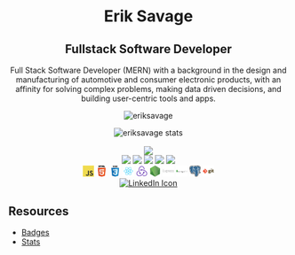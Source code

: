 <div align="center">
  <h1> Erik Savage </h1>
  <h2> Fullstack Software Developer </h2>
  <p>Full Stack Software Developer (MERN) with a background in the design and manufacturing of automotive and consumer electronic products, with an affinity for solving complex problems, making data driven decisions, and building user-centric tools and apps.</p>
</div>

<p align="center"> <img src="https://github-readme-stats.vercel.app/api?username=eriksavage&show_icons=true&theme=monokai" alt="eriksavage" />

<p align="center"> <img src="https://github-readme-stats.vercel.app/api/top-langs/?username=eriksavage&layout=compact&theme=monokai" alt="eriksavage stats" />
  
<div align="center" >
  <a  href="https://github.com/eriksavage">
    <img align="center" src="https://github-readme-streak-stats.herokuapp.com/?user=eriksavage&theme=monokai" />
  </a>
</div> 

<div align="center">
  <img src="https://img.shields.io/badge/Developer-Node-informational?style=flat&logo=node.js&logoColor=68a063&color=68a063">
  <img src="https://img.shields.io/badge/Developer-React-informational?style=flat&logo=react&logoColor=00ffff&color=00ffff">
  <img src="https://img.shields.io/badge/Developer-JavaScript-informational?style=flat&logo=javascript&logoColor=f0db4f&color=f0db4f">
  <img src="https://img.shields.io/badge/Developer-HTML-informational?style=flat&logo=html5&logoColor=ff3333&color=ff3333">
  <img src="https://img.shields.io/badge/Developer-CSS-informational?style=flat&logo=css-wizardry&logoColor=66d3fa&color=66d3fa">
</div>

<div align="center">
<code><img height="20" src="https://raw.githubusercontent.com/github/explore/80688e429a7d4ef2fca1e82350fe8e3517d3494d/topics/javascript/javascript.png"></code>
<code><img height="20" src="https://raw.githubusercontent.com/github/explore/80688e429a7d4ef2fca1e82350fe8e3517d3494d/topics/html/html.png"></code>
<code><img height="20" src="https://raw.githubusercontent.com/github/explore/80688e429a7d4ef2fca1e82350fe8e3517d3494d/topics/css/css.png"></code>
<code><img height="20" src="https://raw.githubusercontent.com/github/explore/80688e429a7d4ef2fca1e82350fe8e3517d3494d/topics/react/react.png"></code>
<code><img height="20" src="https://raw.githubusercontent.com/github/explore/80688e429a7d4ef2fca1e82350fe8e3517d3494d/topics/redux/redux.png"></code>
<code><img height="20" src="https://raw.githubusercontent.com/github/explore/80688e429a7d4ef2fca1e82350fe8e3517d3494d/topics/nodejs/nodejs.png"></code>
<code><img height="20" src="https://raw.githubusercontent.com/github/explore/80688e429a7d4ef2fca1e82350fe8e3517d3494d/topics/express/express.png"></code>
<code><img height="20" src="https://raw.githubusercontent.com/github/explore/80688e429a7d4ef2fca1e82350fe8e3517d3494d/topics/mongodb/mongodb.png"></code>
<code><img height="20" src="https://raw.githubusercontent.com/github/explore/80688e429a7d4ef2fca1e82350fe8e3517d3494d/topics/postgresql/postgresql.png"></code>
<code><img height="20" src="https://raw.githubusercontent.com/github/explore/80688e429a7d4ef2fca1e82350fe8e3517d3494d/topics/git/git.png"></code>
</div>


<div align="center"><a href="https://www.linkedin.com/in/erikksavage/"><img src="https://img.shields.io/badge/LinkedIn-0077B5?style=for-the-badge&logo=linkedin&logoColor=white" alt="LinkedIn Icon"></a></div>

## Resources
- [Badges](https://github.com/alexandresanlim/Badges4-README.md-Profile)
- [Stats](https://github.com/anuraghazra/github-readme-stats)

